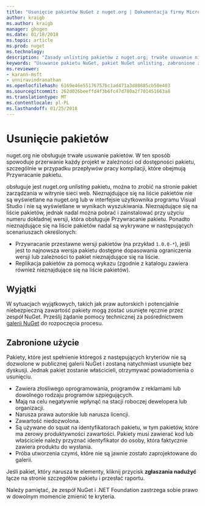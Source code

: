 ```yaml
---
title: "Usunięcie pakietów NuGet z nuget.org | Dokumentacja firmy Microsoft"
author: kraigb
ms.author: kraigb
manager: ghogen
ms.date: 01/18/2018
ms.topic: article
ms.prod: nuget
ms.technology: 
description: "Zasady unlisting pakietów z nuget.org; trwałe usuwanie nie jest obsługiwany z wyjątkiem na pakiety narusza inne zasady."
keywords: "Usuwanie pakietu NuGet, pakiet NuGet unlisting, zabronione zastosowania pakietów"
ms.reviewer:
- karann-msft
- unniravindranathan
ms.openlocfilehash: 6169e46e55176757bc1ad471a3d80885cb50e403
ms.sourcegitcommit: 262d026beeffd4f3b6fc47d780a2f701451663a8
ms.translationtype: MT
ms.contentlocale: pl-PL
ms.lasthandoff: 01/25/2018
---
```

# <a name="deleting-packages"></a>Usunięcie pakietów

nuget.org nie obsługuje trwałe usuwanie pakietów. W ten sposób spowoduje przerwanie każdy projekt w zależności od dostępności pakietu, szczególnie w przypadku przepływów pracy kompilacji, które obejmują Przywracanie pakietu.

obsługuje jest nuget.org *unlisting* pakietu, można to zrobić na stronie pakiet zarządzania w witrynie sieci web. Nieznajdujące się na liście pakietów nie są wyświetlane na nuget.org lub w interfejsie użytkownika programu Visual Studio i nie są wyświetlane w wynikach wyszukiwania. Nieznajdujące się na liście pakietów, jednak nadal można pobrać i zainstalować przy użyciu numeru dokładnej wersji, która obsługuje Przywracanie pakietu. Ponadto nieznajdujące się na liście pakietów nadal są wykrywane w następujących scenariuszach określonych:

- Przywracanie przestawne wersji pakietów (na przykład `1.0.0-*`), jeśli jest to najnowsza wersja pakietu dostępne dopasowania ograniczenia wersji lub zależności to pakiet nieznajdujące się na liście.
- Replikacja pakietów za pomocą wykazu (zgodnie z katalogu zawiera również nieznajdujące się na liście pakietów).

## <a name="exceptions"></a>Wyjątki

W sytuacjach wyjątkowych, takich jak praw autorskich i potencjalnie niebezpieczną zawartość pakiety mogą zostać usunięte ręcznie przez zespół NuGet. Prześlij żądanie pomocy technicznej za pośrednictwem [galerii NuGet](http://www.nuget.org) do rozpoczęcia procesu.

## <a name="prohibited-use"></a>Zabronione użycie

Pakiety, które jest spełnienie któregoś z następujących kryteriów nie są dozwolone w publicznej galerii NuGet i zostaną natychmiast usunięte bez dyskusji. Jednak pakiet zostanie właścicieli, otrzymywać powiadomienia o usunięciu.

- Zawiera złośliwego oprogramowania, programów z reklamami lub dowolnego rodzaju programów szpiegujących.
- Mają na celu negatywnie wpłynąć na stacji roboczej dewelopera lub organizacji.
- Narusza prawa autorskie lub narusza licencji.
- Zawartość niedozwolona.
- Są używane do squat na identyfikatorach pakietu, w tym pakietów, które ma zerowy produktywności zawartości. Pakiety musi zawierać kod lub właściciele należy przyznać identyfikator do osoby, która faktycznie zawiera produktu do wysłania.
- Próba utworzenia czymś, które nie są jawnie zostało zaprojektowane do galerii.

Jeśli pakiet, który narusza te elementy, kliknij przycisk **zgłaszania nadużyć** łącze na stronie szczegółów pakietu i przesłać raportu.

Należy pamiętać, że zespół NuGet i .NET Foundation zastrzega sobie prawo w dowolnym momencie zmienić te kryteria.
